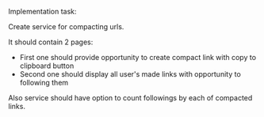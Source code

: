 Implementation task:

Create service for compacting urls.

It should contain 2 pages:
- First one should provide opportunity to create compact link with copy to clipboard button
- Second one should display all user's made links with opportunity to following them

Also service should have option to count followings by each of compacted links.
